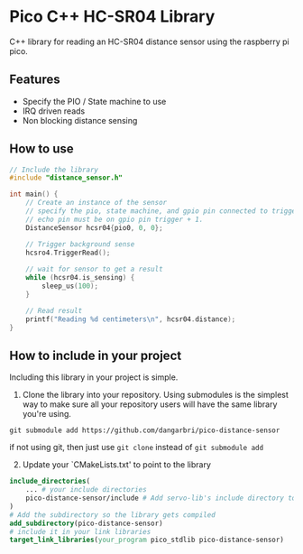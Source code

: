 # Pico C++ HC-SR04 Library

C++ library for reading an HC-SR04 distance sensor
using the raspberry pi pico.

## Features
- Specify the PIO / State machine to use
- IRQ driven reads
- Non blocking distance sensing

## How to use
```c++
// Include the library
#include "distance_sensor.h"

int main() {
    // Create an instance of the sensor
    // specify the pio, state machine, and gpio pin connected to trigger
    // echo pin must be on gpio pin trigger + 1.
    DistanceSensor hcsr04{pio0, 0, 0};

    // Trigger background sense
    hcsro4.TriggerRead();
    
    // wait for sensor to get a result
    while (hcsr04.is_sensing) {
        sleep_us(100);
    }

    // Read result
    printf("Reading %d centimeters\n", hcsr04.distance);
}
```

## How to include in your project
Including this library in your project is simple.

1. Clone the library into your repository. Using submodules is the simplest way to make sure
   all your repository users will have the same library you're using.
```
git submodule add https://github.com/dangarbri/pico-distance-sensor
```
if not using git, then just use `git clone` instead of `git submodule add`

2. Update your `CMakeLists.txt' to point to the library
```cmake
include_directories(
    ... # your include directories
    pico-distance-sensor/include # Add servo-lib's include directory to get "servo.h"
)
# Add the subdirectory so the library gets compiled
add_subdirectory(pico-distance-sensor)
# include it in your link libraries
target_link_libraries(your_program pico_stdlib pico-distance-sensor)
```
